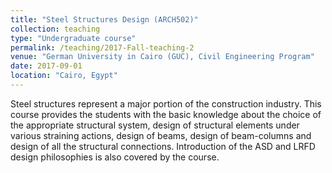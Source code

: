 ```yaml
---
title: "Steel Structures Design (ARCH502)"
collection: teaching
type: "Undergraduate course"
permalink: /teaching/2017-Fall-teaching-2
venue: "German University in Cairo (GUC), Civil Engineering Program"
date: 2017-09-01
location: "Cairo, Egypt"
---
```



Steel structures represent a major portion of the construction industry. This course provides the students with the basic knowledge about the choice of the appropriate structural system, design of structural elements under various straining actions, design of beams, design of beam-columns and design of all the structural connections. Introduction of the ASD and LRFD design philosophies is also covered by the course.
